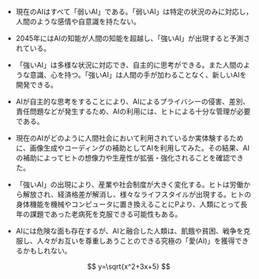 - 現在のAIはすべて「弱いAI」である。「弱いAI」は特定の状況のみに対応し，人間のような感情や自意識を持たない。

- 2045年にはAIの知能が人間の知能を超越し、「強いAI」が出現すると予測されている。

- 「強いAI」は多様な状況に対応でき、自主的に思考ができる。また人間のような意識、心を持つ。「強いAI」は人間の手が加わることなく、新しいAIを開発できる。

- AIが自主的な思考をすることにより、AIによるプライバシーの侵害、差別、責任問題などが発生するため、AIの利用には、ヒトによる十分な管理が必要である。

- 現在のAIがどのように人間社会において利用されているか実体験するために、画像生成やコーディングの補助としてAIを利用してみた。その結果、AIの補助によってヒトの想像力や生産性が拡張・強化されることを確認できた。
- 「強いAI」の出現により、産業や社会制度が大きく変化する。ヒトは労働から解放され、経済格差が解消し、様々なライフスタイルが出現する。ヒトの身体機能を機械やコンピュータに置き換えることにPより、人類にとって長年の課題であった老病死を克服できる可能性もある。

- AIには危険な面も存在するが、AIと融合した人類は、飢餓や貧困、戦争を克服し、人々がお互いを尊重しあうことのできる究極の「愛(AI)」を獲得できるかもしれない。

$$
y=\sqrt{x^2+3x+5}
$$